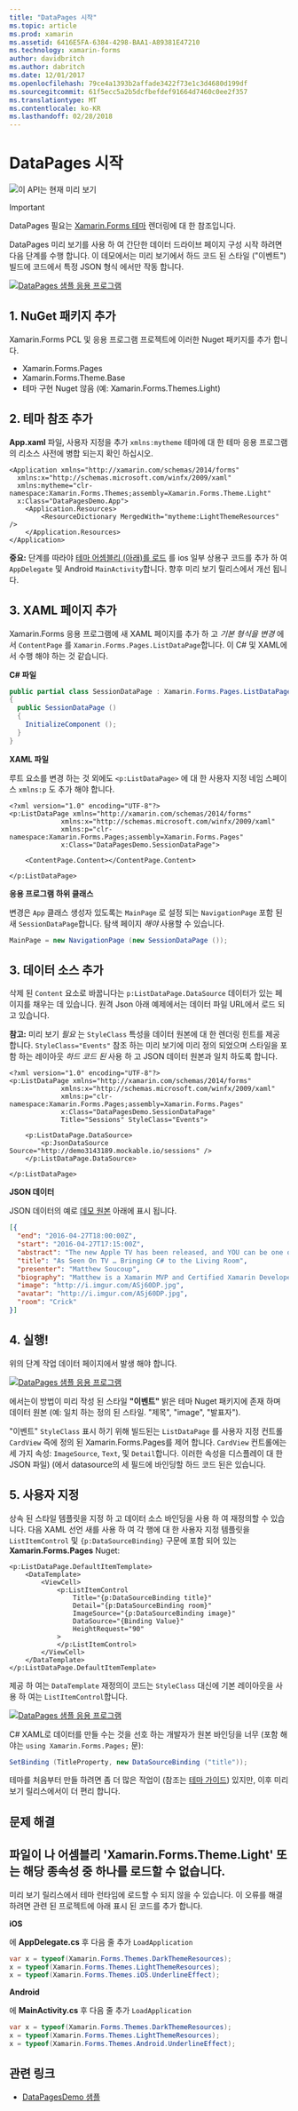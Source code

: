```yaml
---
title: "DataPages 시작"
ms.topic: article
ms.prod: xamarin
ms.assetid: 6416E5FA-6384-4298-BAA1-A89381E47210
ms.technology: xamarin-forms
author: davidbritch
ms.author: dabritch
ms.date: 12/01/2017
ms.openlocfilehash: 79ce4a1393b2affade3422f73e1c3d4680d199df
ms.sourcegitcommit: 61f5ecc5a2b5dcfbefdef91664d7460c0ee2f357
ms.translationtype: MT
ms.contentlocale: ko-KR
ms.lasthandoff: 02/28/2018
---
```

# <a name="getting-started-with-datapages"></a>DataPages 시작

![](~/media/shared/preview.png "이 API는 현재 미리 보기")

> [!IMPORTANT]
> DataPages 필요는 [Xamarin.Forms 테마](~/xamarin-forms/user-interface/themes/index.md) 렌더링에 대 한 참조입니다.


DataPages 미리 보기를 사용 하 여 간단한 데이터 드라이브 페이지 구성 시작 하려면 다음 단계를 수행 합니다. 이 데모에서는 미리 보기에서 하드 코드 된 스타일 ("이벤트") 빌드에 코드에서 특정 JSON 형식 에서만 작동 합니다.

[ ![](get-started-images/demo-sml.png "DataPages 샘플 응용 프로그램")](get-started-images/demo.png "DataPages 샘플 응용 프로그램")

## <a name="1-add-nuget-packages"></a>1. NuGet 패키지 추가

Xamarin.Forms PCL 및 응용 프로그램 프로젝트에 이러한 Nuget 패키지를 추가 합니다.

* Xamarin.Forms.Pages
* Xamarin.Forms.Theme.Base
* 테마 구현 Nuget 않음 (예: Xamarin.Forms.Themes.Light)

## <a name="2-add-theme-reference"></a>2. 테마 참조 추가

**App.xaml** 파일, 사용자 지정을 추가 `xmlns:mytheme` 테마에 대 한 테마 응용 프로그램의 리소스 사전에 병합 되는지 확인 하십시오.

```xaml
<Application xmlns="http://xamarin.com/schemas/2014/forms"
  xmlns:x="http://schemas.microsoft.com/winfx/2009/xaml"
  xmlns:mytheme="clr-namespace:Xamarin.Forms.Themes;assembly=Xamarin.Forms.Theme.Light"
  x:Class="DataPagesDemo.App">
    <Application.Resources>
        <ResourceDictionary MergedWith="mytheme:LightThemeResources" />
    </Application.Resources>
</Application>
```

**중요:** 단계를 따라야 [테마 어셈블리 (아래)를 로드](#loadtheme) 를 ios 일부 상용구 코드를 추가 하 여 `AppDelegate` 및 Android `MainActivity`합니다. 향후 미리 보기 릴리스에서 개선 됩니다.


## <a name="3-add-a-xaml-page"></a>3. XAML 페이지 추가

Xamarin.Forms 응용 프로그램에 새 XAML 페이지를 추가 하 고 *기본 형식을 변경* 에서 `ContentPage` 를 `Xamarin.Forms.Pages.ListDataPage`합니다. 이 C# 및 XAML에서 수행 해야 하는 것 같습니다.

**C# 파일**

```csharp
public partial class SessionDataPage : Xamarin.Forms.Pages.ListDataPage // was ContentPage
{
  public SessionDataPage ()
  {
    InitializeComponent ();
  }
}
```

**XAML 파일**

루트 요소를 변경 하는 것 외에도 `<p:ListDataPage>` 에 대 한 사용자 지정 네임 스페이스 `xmlns:p` 도 추가 해야 합니다.

```xaml
<?xml version="1.0" encoding="UTF-8"?>
<p:ListDataPage xmlns="http://xamarin.com/schemas/2014/forms"
             xmlns:x="http://schemas.microsoft.com/winfx/2009/xaml"
             xmlns:p="clr-namespace:Xamarin.Forms.Pages;assembly=Xamarin.Forms.Pages"
             x:Class="DataPagesDemo.SessionDataPage">

    <ContentPage.Content></ContentPage.Content>

</p:ListDataPage>
```

**응용 프로그램 하위 클래스**

변경은 `App` 클래스 생성자 있도록는 `MainPage` 로 설정 되는 `NavigationPage` 포함 된 새 `SessionDataPage`합니다. 탐색 페이지 *해야* 사용할 수 있습니다.

```csharp
MainPage = new NavigationPage (new SessionDataPage ());
```

## <a name="3-add-the-datasource"></a>3. 데이터 소스 추가

삭제 된 `Content` 요소로 바꿉니다는 `p:ListDataPage.DataSource` 데이터가 있는 페이지를 채우는 데 있습니다. 원격 Json 아래 예제에서는 데이터 파일 URL에서 로드 되 고 있습니다.

**참고:** 미리 보기 *필요* 는 `StyleClass` 특성을 데이터 원본에 대 한 렌더링 힌트를 제공 합니다. `StyleClass="Events"` 참조 하는 미리 보기에 미리 정의 되었으며 스타일을 포함 하는 레이아웃 *하드 코드 된* 사용 하 고 JSON 데이터 원본과 일치 하도록 합니다.

```xaml
<?xml version="1.0" encoding="UTF-8"?>
<p:ListDataPage xmlns="http://xamarin.com/schemas/2014/forms"
             xmlns:x="http://schemas.microsoft.com/winfx/2009/xaml"
             xmlns:p="clr-namespace:Xamarin.Forms.Pages;assembly=Xamarin.Forms.Pages"
             x:Class="DataPagesDemo.SessionDataPage"
             Title="Sessions" StyleClass="Events">

    <p:ListDataPage.DataSource>
        <p:JsonDataSource Source="http://demo3143189.mockable.io/sessions" />
    </p:ListDataPage.DataSource>

</p:ListDataPage>
```

**JSON 데이터**

JSON 데이터의 예로 [데모 원본](http://demo3143189.mockable.io/sessions) 아래에 표시 됩니다.

```json
[{
  "end": "2016-04-27T18:00:00Z",
  "start": "2016-04-27T17:15:00Z",
  "abstract": "The new Apple TV has been released, and YOU can be one of the first developers to write apps for it. To make things even better, you can build these apps in C#! This session will introduce the basics of how to create a tvOS app with Xamarin, including: differences between tvOS and iOS APIs, TV user interface best practices, responding to user input, as well as the capabilities and limitations of building apps for a television. Grab some popcorn—this is going to be good!",
  "title": "As Seen On TV … Bringing C# to the Living Room",
  "presenter": "Matthew Soucoup",
  "biography": "Matthew is a Xamarin MVP and Certified Xamarin Developer from Madison, WI. He founded his company Code Mill Technologies and started the Madison Mobile .Net Developers Group.  Matt regularly speaks on .Net and Xamarin development at user groups, code camps and conferences throughout the Midwest. Matt gardens hot peppers, rides bikes, and loves Wisconsin micro-brews and cheese.",
  "image": "http://i.imgur.com/ASj60DP.jpg",
  "avatar": "http://i.imgur.com/ASj60DP.jpg",
  "room": "Crick"
}]
```

## <a name="4-run"></a>4. 실행!

위의 단계 작업 데이터 페이지에서 발생 해야 합니다.

[ ![](get-started-images/demo-sml.png "DataPages 샘플 응용 프로그램")](get-started-images/demo.png "DataPages 샘플 응용 프로그램")

에서는이 방법이 미리 작성 된 스타일 **"이벤트"** 밝은 테마 Nuget 패키지에 존재 하며 데이터 원본 (예: 일치 하는 정의 된 스타일. "제목", "image", "발표자").

"이벤트" `StyleClass` 표시 하기 위해 빌드된는 `ListDataPage` 를 사용자 지정 컨트롤 `CardView` 즉에 정의 된 Xamarin.Forms.Pages를 제어 합니다. `CardView` 컨트롤에는 세 가지 속성: `ImageSource`, `Text`, 및 `Detail`합니다. 이러한 속성을 디스플레이 대 한 JSON 파일) (에서 datasource의 세 필드에 바인딩할 하드 코드 된은 있습니다.

## <a name="5-customize"></a>5. 사용자 지정

상속 된 스타일 템플릿을 지정 하 고 데이터 소스 바인딩을 사용 하 여 재정의할 수 있습니다. 다음 XAML 선언 새를 사용 하 여 각 행에 대 한 사용자 지정 템플릿을 `ListItemControl` 및 `{p:DataSourceBinding}` 구문에 포함 되어 있는 **Xamarin.Forms.Pages** Nuget:

```xaml
<p:ListDataPage.DefaultItemTemplate>
    <DataTemplate>
        <ViewCell>
            <p:ListItemControl
                Title="{p:DataSourceBinding title}"
                Detail="{p:DataSourceBinding room}"
                ImageSource="{p:DataSourceBinding image}"
                DataSource="{Binding Value}"
                HeightRequest="90"
            >
            </p:ListItemControl>
        </ViewCell>
    </DataTemplate>
</p:ListDataPage.DefaultItemTemplate>
```

제공 하 여는 `DataTemplate` 재정의이 코드는 `StyleClass` 대신에 기본 레이아웃을 사용 하 여는 `ListItemControl`합니다.

[ ![](get-started-images/custom-sml.png "DataPages 샘플 응용 프로그램")](get-started-images/custom.png "DataPages 샘플 응용 프로그램")

C# XAML로 데이터를 만들 수는 것을 선호 하는 개발자가 원본 바인딩을 너무 (포함 해야는 `using Xamarin.Forms.Pages;` 문):

```csharp
SetBinding (TitleProperty, new DataSourceBinding ("title"));
```


테마를 처음부터 만들 하려면 좀 더 많은 작업이 (참조는 [테마 가이드](~/xamarin-forms/user-interface/themes/index.md)) 있지만, 이후 미리 보기 릴리스에서이 더 편리 합니다.


## <a name="troubleshooting"></a>문제 해결

<a name="loadtheme"/>

## <a name="could-not-load-file-or-assembly-xamarinformsthemelight-or-one-of-its-dependencies"></a>파일이 나 어셈블리 'Xamarin.Forms.Theme.Light' 또는 해당 종속성 중 하나를 로드할 수 없습니다.

미리 보기 릴리스에서 테마 런타임에 로드할 수 되지 않을 수 있습니다. 이 오류를 해결 하려면 관련 된 프로젝트에 아래 표시 된 코드를 추가 합니다.

**iOS**

에 **AppDelegate.cs** 후 다음 줄 추가 `LoadApplication`

```csharp
var x = typeof(Xamarin.Forms.Themes.DarkThemeResources);
x = typeof(Xamarin.Forms.Themes.LightThemeResources);
x = typeof(Xamarin.Forms.Themes.iOS.UnderlineEffect);
```

**Android**

에 **MainActivity.cs** 후 다음 줄 추가 `LoadApplication`

```csharp
var x = typeof(Xamarin.Forms.Themes.DarkThemeResources);
x = typeof(Xamarin.Forms.Themes.LightThemeResources);
x = typeof(Xamarin.Forms.Themes.Android.UnderlineEffect);
```



## <a name="related-links"></a>관련 링크

- [DataPagesDemo 샘플](https://github.com/xamarin/xamarin-forms-samples/tree/master/Pages/DataPagesDemo)
